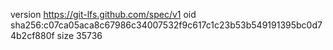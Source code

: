 version https://git-lfs.github.com/spec/v1
oid sha256:c07ca05aca8c67986c34007532f9c617c1c23b53b549191395bc0d74b2cf880f
size 35736

